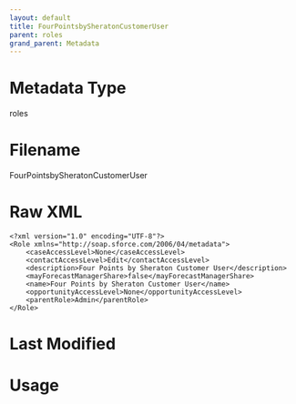 ```yaml
---
layout: default
title: FourPointsbySheratonCustomerUser
parent: roles
grand_parent: Metadata
---
```

# Metadata Type
roles


# Filename 
FourPointsbySheratonCustomerUser


# Raw XML
```
<?xml version="1.0" encoding="UTF-8"?>
<Role xmlns="http://soap.sforce.com/2006/04/metadata">
    <caseAccessLevel>None</caseAccessLevel>
    <contactAccessLevel>Edit</contactAccessLevel>
    <description>Four Points by Sheraton Customer User</description>
    <mayForecastManagerShare>false</mayForecastManagerShare>
    <name>Four Points by Sheraton Customer User</name>
    <opportunityAccessLevel>None</opportunityAccessLevel>
    <parentRole>Admin</parentRole>
</Role>
```


# Last Modified


# Usage
